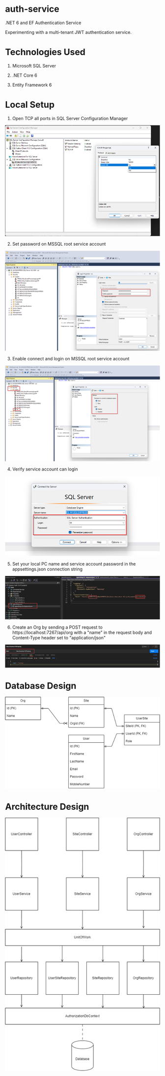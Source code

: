 # auth-service
.NET 6 and EF Authentication Service

Experimenting with a multi-tenant JWT authentication service.

# Technologies Used

1. Microsoft SQL Server

2. .NET Core 6

3. Entity Framework 6

# Local Setup

1. Open TCP all ports in SQL Server Configuration Manager

![Entity Relationship Diagram](https://raw.githubusercontent.com/bdconnors/auth-service/main/Image/mssql1.png)

2. Set password on MSSQL root service account

![Entity Relationship Diagram](https://raw.githubusercontent.com/bdconnors/auth-service/main/Image/mssql2.png)

3. Enable connect and login on MSSQL root service account

![Entity Relationship Diagram](https://raw.githubusercontent.com/bdconnors/auth-service/main/Image/mssql3.png)

4. Verify service account can login

![Entity Relationship Diagram](https://raw.githubusercontent.com/bdconnors/auth-service/main/Image/mssql4.png)

5. Set your local PC name and service account password in the appsettings.json connection string

![Entity Relationship Diagram](https://raw.githubusercontent.com/bdconnors/auth-service/main/Image/mssql5.png)

6. Create an Org by sending a POST request to https://localhost:7267/api/org with a "name" in the request body and Content-Type header set to "application/json"

![Entity Relationship Diagram](https://raw.githubusercontent.com/bdconnors/auth-service/main/Image/api1.png)

# Database Design
![Entity Relationship Diagram](https://raw.githubusercontent.com/bdconnors/auth-service/main/Image/erd.png)

# Architecture Design
![Architecture Diagram](https://raw.githubusercontent.com/bdconnors/auth-service/main/Image/design.png)

